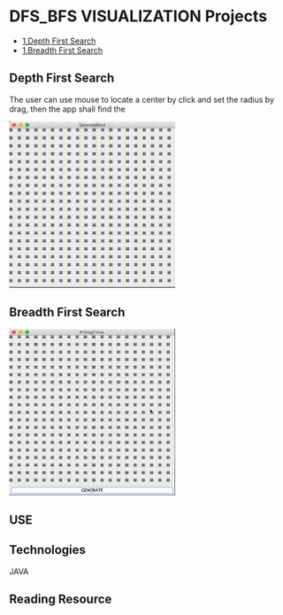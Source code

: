 # DFS_BFS VISUALIZATION Projects
* [1.Depth First Search](#depth-first-search)
* [1.Breadth First Search](#breadth-first-search)

## Depth First Search
The user can use mouse to locate a center by click and set the radius by drag, then the app shall find the
<!--![Alt Text](https://github.com/cchun319/GUI_fun/blob/main/circle.gif)-->
<img src="https://github.com/cchun319/GUI_fun/blob/main/circle.gif" width="300" height="300"/>

## Breadth First Search
<img src="https://github.com/cchun319/GUI_fun/blob/main/fitting.gif" width="300" height="300"/>

## USE

## Technologies
JAVA

## Reading Resource
